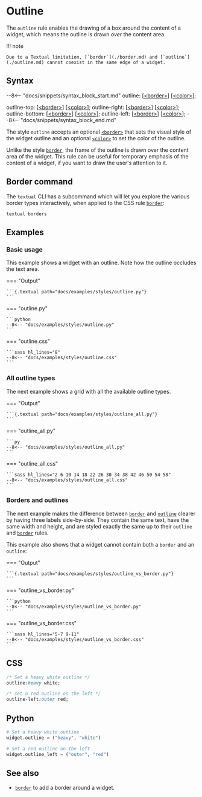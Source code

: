 # Outline

The `outline` rule enables the drawing of a box around the content of a widget, which means the outline is drawn _over_ the content area.

!!! note

    Due to a Textual limitation, [`border`](./border.md) and [`outline`](./outline.md) cannot coexist in the same edge of a widget.

## Syntax

--8<-- "docs/snippets/syntax_block_start.md"
outline: [<a href="../../css_types/border">&lt;border&gt;</a>] [<a href="../../css_types/color">&lt;color&gt;</a>];

outline-top: [<a href="../../css_types/border">&lt;border&gt;</a>] [<a href="../../css_types/color">&lt;color&gt;</a>];
outline-right: [<a href="../../css_types/border">&lt;border&gt;</a>] [<a href="../../css_types/color">&lt;color&gt;</a>];
outline-bottom: [<a href="../../css_types/border">&lt;border&gt;</a>] [<a href="../../css_types/color">&lt;color&gt;</a>];
outline-left: [<a href="../../css_types/border">&lt;border&gt;</a>] [<a href="../../css_types/color">&lt;color&gt;</a>];
--8<-- "docs/snippets/syntax_block_end.md"

The style `outline` accepts an optional [`<border>`](../../css_types/border) that sets the visual style of the widget outline and an optional [`<color>`](../../css_types/color) to set the color of the outline.

Unlike the style [`border`](./border.md), the frame of the outline is drawn over the content area of the widget.
This rule can be useful for temporary emphasis of the content of a widget, if you want to draw the user's attention to it.

## Border command

The `textual` CLI has a subcommand which will let you explore the various border types interactively, when applied to the CSS rule [`border`](../styles/border.md):

```
textual borders
```

## Examples

### Basic usage

This example shows a widget with an outline.
Note how the outline occludes the text area.

=== "Output"

    ```{.textual path="docs/examples/styles/outline.py"}
    ```

=== "outline.py"

    ```python
    --8<-- "docs/examples/styles/outline.py"
    ```

=== "outline.css"

    ```sass hl_lines="8"
    --8<-- "docs/examples/styles/outline.css"
    ```

### All outline types

The next example shows a grid with all the available outline types.

=== "Output"

    ```{.textual path="docs/examples/styles/outline_all.py"}
    ```

=== "outline_all.py"

    ```py
    --8<-- "docs/examples/styles/outline_all.py"
    ```

=== "outline_all.css"

    ```sass hl_lines="2 6 10 14 18 22 26 30 34 38 42 46 50 54 58"
    --8<-- "docs/examples/styles/outline_all.css"
    ```

### Borders and outlines

The next example makes the difference between [`border`](./border.md) and [`outline`](./outline.md) clearer by having three labels side-by-side.
They contain the same text, have the same width and height, and are styled exactly the same up to their `outline` and [`border`](./border.md) rules.

This example also shows that a widget cannot contain both a `border` and an `outline`:

=== "Output"

    ```{.textual path="docs/examples/styles/outline_vs_border.py"}
    ```

=== "outline_vs_border.py"

    ```python
    --8<-- "docs/examples/styles/outline_vs_border.py"
    ```

=== "outline_vs_border.css"

    ```sass hl_lines="5-7 9-11"
    --8<-- "docs/examples/styles/outline_vs_border.css"
    ```

## CSS

```sass
/* Set a heavy white outline */
outline:heavy white;

/* set a red outline on the left */
outline-left:outer red;
```

## Python

```python
# Set a heavy white outline
widget.outline = ("heavy", "white")

# Set a red outline on the left
widget.outline_left = ("outer", "red")
```

## See also

 - [`border`](./border.md) to add a border around a widget.
